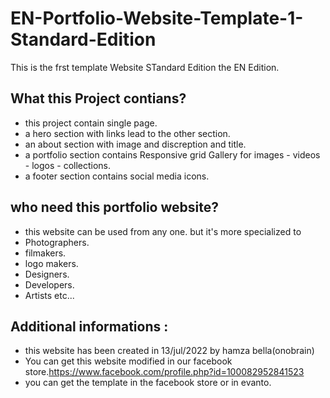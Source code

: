 # EN-Portfolio-Website-Template-1-Standard-Edition
This is the frst template Website STandard Edition the EN  Edition.
## What this Project contians?
- this project contain single page.
- a hero section with links lead to the other section.
- an about section with image and discreption and title.
- a portfolio section contains Responsive grid Gallery for images - videos - logos - collections.
- a footer section contains social media icons.
## who need this portfolio website?
- this website can be used from any one. but it's more specialized to 
- Photographers.
- filmakers.
- logo makers.
- Designers.
- Developers.
- Artists etc...
## Additional informations : 
- this website has been created in 13/jul/2022 by hamza bella(onobrain) 
- You can get this website modified in our facebook store.https://www.facebook.com/profile.php?id=100082952841523
- you can get the template in the facebook store or in evanto.
